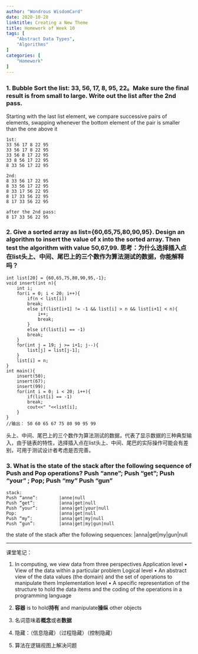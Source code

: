 ```yaml
---
author: "Wondrous WisdomCard"
date: 2020-10-28
linktitle: Creating a New Theme
title: Homework of Week 10
tags: [  
    "Abstract Data Types",
    "Algorithms"
]
categories: [
    "Homework"
]
---
```



### 1. Bubble Sort the list: 33, 56, 17, 8, 95, 22。Make sure the final result is from small to large. Write out the list after the 2nd pass.  
   
Starting with the last list element, we compare successive pairs of elements, swapping whenever the bottom element of the pair is smaller than the one above it

    1st:
    33 56 17 8 22 95
    33 56 17 8 22 95
    33 56 8 17 22 95
    33 8 56 17 22 95
    8 33 56 17 22 95

    2nd:
    8 33 56 17 22 95
    8 33 56 17 22 95
    8 33 17 56 22 95
    8 17 33 56 22 95
    8 17 33 56 22 95

    after the 2nd pass:
    8 17 33 56 22 95

### 2. Give a sorted array as list={60,65,75,80,90,95}. Design an algorithm to insert the value of x into the sorted array. Then test the algorithm with value 50,67,99. 思考：为什么选择插入点在list头上、中间、尾巴上的三个数作为算法测试的数据，你能解释吗？
   
    int list[20] = {60,65,75,80,90,95,-1};
    void insert(int n){
        int i;
        for(i = 0; i < 20; i++){
            if(n < list[i])
            break;
            else if(list[i+1] != -1 && list[i] > n && list[i+1] < n){
                i++;
                break;
            }
            else if(list[i] == -1)
            break;
        }
        for(int j = 19; j >= i+1; j--){
            list[j] = list[j-1];
        }
        list[i] = n;
    }
    int main(){
        insert(50);
        insert(67);
        insert(99);
        for(int i = 0; i < 20; i++){
            if(list[i] == -1)
            break;
            cout<<" "<<list[i];
        }
    }
    //输出： 50 60 65 67 75 80 90 95 99

头上、中间、尾巴上的三个数作为算法测试的数据，代表了显示数据的三种典型输入，由于链表的特性，选择插入点在list头上、中间、尾巴的实际操作可能会有差别，可用于测试设计者考虑是否完善。

### 3. What is the state of the stack after the following sequence of Push and Pop operations? Push “anne”; Push “get”; Push “your” ; Pop; Push “my” Push “gun” 

    stack: 
    Push “anne”:        |anne|null
    Push “get”:         |anna|get|null
    Push “your”:        |anna|get|your|null
    Pop:                |anna|get|null
    Push “my”:          |anna|get|my|null
    Push “gun”:         |anna|get|my|gun|null
    
the state of the stack after the following sequences:   |anna|get|my|gun|null


---

课堂笔记：

1. In computing, we view data from three perspectives 
    Application level • View of the data within a particular problem 
    Logical level • An abstract view of the data values (the domain) and the set of operations to manipulate them 
    Implementation level • A specific representation of the structure to hold the data items and the coding of the operations in a programming language

2. **容器** is to hold**持有** and manipulate**操纵** other objects
   
3. 名词意味着**概念**或者**数据**

4. 隐藏：（信息隐藏）（过程隐藏）（控制隐藏）

5. 算法在逻辑视图上解决问题





